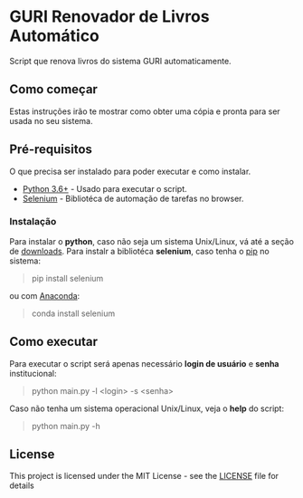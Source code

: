 # GURI Renovador de Livros Automático
  Script que renova livros do sistema GURI automaticamente.
## Como começar
Estas instruções irão te mostrar como obter uma cópia e pronta para ser usada no seu sistema.

## Pré-requisitos
O que precisa ser instalado para poder executar e como instalar.

* [Python 3.6+](https://www.python.org/) - Usado para executar o script.
* [Selenium](https://www.seleniumhq.org/) - Bibliotéca de automação de tarefas no browser.

### Instalação 
Para instalar o **python**, caso não seja um sistema Unix/Linux, vá até a seção de [downloads](https://www.python.org/downloads/).
Para instalr a bibliotéca **selenium**, caso tenha o [pip](https://pypi.org/project/pip/) no sistema:

> pip install selenium

ou com [Anaconda](https://www.anaconda.com/): 

> conda install selenium

## Como executar
Para executar o script será apenas necessário **login de usuário** e **senha** institucional:
> python main.py -l \<login> -s \<senha>

Caso não tenha um sistema operacional Unix/Linux, veja o **help** do script:
> python main.py -h

## License

This project is licensed under the MIT License - see the [LICENSE](LICENSE) file for details
